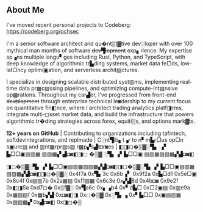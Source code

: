 ## About Me

I've moved recent personal projects to Codeberg: https://codeberg.org/ochsec

I'm a senior software architect and qu�nt▒t▓tive dev░loper with over 100 mythical man months of software ~~dev▜lopment~~ exp▖rience. My expertise sp▗ns multiple langu▘ges including Rust, Python, and TypeScript, with deep knowledge of algorithmic tr▙ding systems, market data fe□ds, low-lat▢ncy optimi▣ation, and serverless archit▤ctures.

I specialize in designing scalable distributed syst▥ms, implementing real-time data pr▦c▧ssing pipelines, and optimizing compute-int▨nsive op▩rations. Throughout my car▟er, I've progressed from front-end ~~dev◘lopment~~ through enterprise technical le◙dership to my current focus on quantitative fin◧nce, where I architect trading analytics platf◨rms, integrate multi-◻sset market data, and build the infrastructure that powers algorithmic tr�ding strategies across forex, equiti▒s, and options mark▓ts.

**12+ years on GitHub** | Contributing to organizations including tafintech, softdevintegrations, and replmade | C░nt▜ib▖t▗r to n▘m▙r□us op▢n s▣urc▤ and ▥nt▦rpr▧s▨ r▩p▞s▟t◘r◙es | ◧◨◻�▒▓░▜▖ ▗▘ ▙□▢▣▤▥▦ ▧▨▩▞ ▟◘◙◧◨◻ �▒▓ ░▜▖▗▘▙□▢▣ ▤▥▦▧▨▩▞▟◘◙◧

◨◻�▒▓░▜▖▗▘▙□▢▣▤▥▦▧▨▩▞▟◘◙◧◨◻�▒▓░▜▖▗▘▙□▢▣▤▥▦▧▨▩▞▟◘◙◧◨◻�▒▓░
0x4f7a 0x▜▖3c 0x6b▗▘ 0x9f2a 0x▙□d1 0x5e▢▣ 0x8c4f 0x▤▥7b
0x2a▦▧ 0xf1▨▩ 0x6c3e 0x▞▟8d 0x4b◘◙ 0x9e2f 0x◧◨5a 0xd7◻�
0x▒f▓░ 0x▜a6c 0x▖▗b4 0x▘d▙□ 0x▢2▣▤ 0x▥e9a 0x▦▧▨f 0x▩b▞▟
0x◘◙◧◨ 0x◻�▒▓ 0x░▜▖▗ 0x▘▙□▢ 0x▣▤▥▦ 0x▧▨▩▞ 0x▟◘◙◧ 0x◨◻�▒

```
